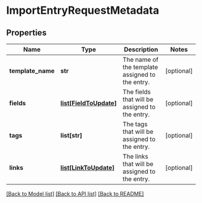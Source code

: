 # ImportEntryRequestMetadata

## Properties
Name | Type | Description | Notes
------------ | ------------- | ------------- | -------------
**template_name** | **str** | The name of the template assigned to the entry. | [optional] 
**fields** | [**list[FieldToUpdate]**](FieldToUpdate.md) | The fields that will be assigned to the entry. | [optional] 
**tags** | **list[str]** | The tags that will be assigned to the entry. | [optional] 
**links** | [**list[LinkToUpdate]**](LinkToUpdate.md) | The links that will be assigned to the entry. | [optional] 

[[Back to Model list]](../README.md#documentation-for-models) [[Back to API list]](../README.md#documentation-for-api-endpoints) [[Back to README]](../README.md)

